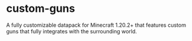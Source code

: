 # custom-guns
A fully customizable datapack for Minecraft 1.20.2+ that features custom guns that fully integrates with the surrounding world.
